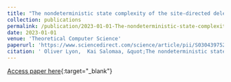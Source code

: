```yaml
---
title: "The nondeterministic state complexity of the site-directed deletion language operation"
collection: publications
permalink: /publication/2023-01-01-The-nondeterministic-state-complexity-of-the-site-directed-deletion-language-operation
date: 2023-01-01
venue: 'Theoretical Computer Science'
paperurl: 'https://www.sciencedirect.com/science/article/pii/S0304397523003122'
citation: ' Oliver Lyon,  Kai Salomaa, &quot;The nondeterministic state complexity of the site-directed deletion language operation.&quot; Theoretical Computer Science, 2023.'
---
```

[Access paper here](https://www.sciencedirect.com/science/article/pii/S0304397523003122){:target="_blank"}
